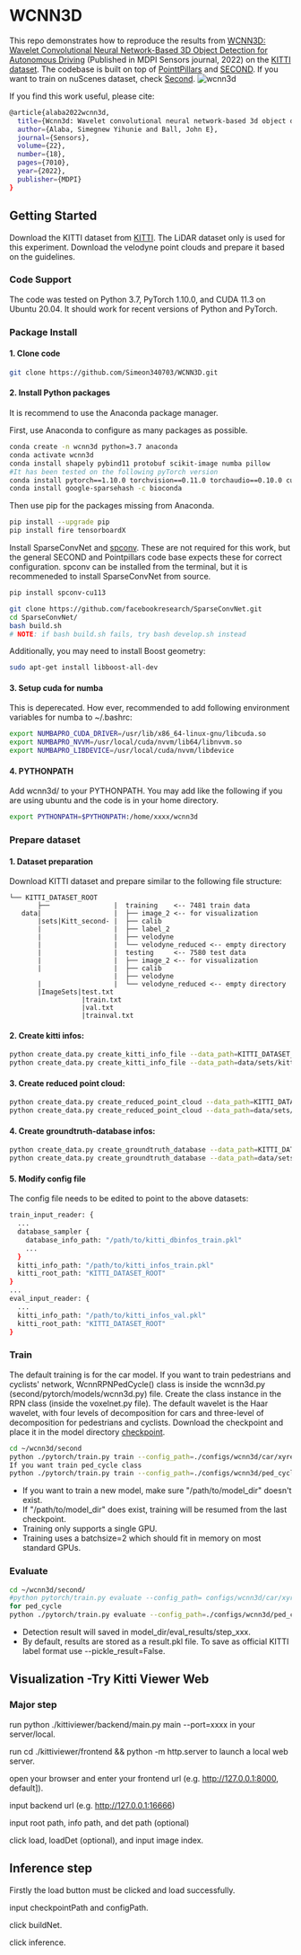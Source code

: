 # WCNN3D

This repo demonstrates how to reproduce the results from
[WCNN3D: Wavelet Convolutional Neural Network-Based 3D Object Detection for Autonomous Driving](https://www.mdpi.com/1424-8220/22/18/7010) (Published in MDPI Sensors journal, 2022) on the
[KITTI dataset](http://www.cvlibs.net/datasets/kitti/). The codebase is built on top of [PointtPillars](https://github.com/nutonomy/second.pytorch) and [SECOND](https://github.com/traveller59/second.pytorch). If you want to train on nuScenes dataset, check [Second](https://github.com/traveller59/second.pytorch). 
![wcnn3d](images/wcnn3d_arch.png)

If you find this work useful, please cite:


```bash
@article{alaba2022wcnn3d,
  title={Wcnn3d: Wavelet convolutional neural network-based 3d object detection for autonomous driving},
  author={Alaba, Simegnew Yihunie and Ball, John E},
  journal={Sensors},
  volume={22},
  number={18},
  pages={7010},
  year={2022},
  publisher={MDPI}
}
```

## Getting Started


Download the KITTI dataset from [KITTI](https://www.cvlibs.net/datasets/kitti/eval_object.php?obj_benchmark=3d). The LiDAR dataset only is used for this experiment. Download the velodyne point clouds and prepare it based on the guidelines. 


### Code Support

The code was tested on Python 3.7, PyTorch 1.10.0, and CUDA 11.3 on Ubuntu 20.04. It should work for recent versions of Python and PyTorch.

### Package Install

#### 1. Clone code

```bash
git clone https://github.com/Simeon340703/WCNN3D.git
```

#### 2. Install Python packages

It is recommend to use the Anaconda package manager.

First, use Anaconda to configure as many packages as possible.
```bash
conda create -n wcnn3d python=3.7 anaconda
conda activate wcnn3d
conda install shapely pybind11 protobuf scikit-image numba pillow
#It has been tested on the following pyTorch version
conda install pytorch==1.10.0 torchvision==0.11.0 torchaudio==0.10.0 cudatoolkit=11.3 -c pytorch -c conda-forge 
conda install google-sparsehash -c bioconda
```
Then use pip for the packages missing from Anaconda.
```bash
pip install --upgrade pip
pip install fire tensorboardX
```

Install SparseConvNet and [spconv](https://github.com/traveller59/spconv). These are not required for this work, but the general 
SECOND and Pointpillars code base expects these for correct configuration. 
spconv can be installed from the terminal, but it is recommeneded to install SparseConvNet from source.
```bash
pip install spconv-cu113	

git clone https://github.com/facebookresearch/SparseConvNet.git
cd SparseConvNet/
bash build.sh
# NOTE: if bash build.sh fails, try bash develop.sh instead
```
	

Additionally, you may need to install Boost geometry:

```bash
sudo apt-get install libboost-all-dev
```


#### 3. Setup cuda for numba

This is deperecated. How ever, recommended to add following environment variables for numba to ~/.bashrc:

```bash
export NUMBAPRO_CUDA_DRIVER=/usr/lib/x86_64-linux-gnu/libcuda.so
export NUMBAPRO_NVVM=/usr/local/cuda/nvvm/lib64/libnvvm.so
export NUMBAPRO_LIBDEVICE=/usr/local/cuda/nvvm/libdevice
```

#### 4. PYTHONPATH

Add wcnn3d/ to your PYTHONPATH. You may add like the following if you are using 
ubuntu and the code is in your home directory.
```bash
export PYTHONPATH=$PYTHONPATH:/home/xxxx/wcnn3d
```

### Prepare dataset

#### 1. Dataset preparation

Download KITTI dataset and prepare similar to the following file structure:

```plain
└── KITTI_DATASET_ROOT
       ├──                |  training    <-- 7481 train data
   data|                  |  ├── image_2 <-- for visualization
       |sets|Kitt_second- |  ├── calib
       |                  |  ├── label_2
       |                  |  ├── velodyne
       |                  |  └── velodyne_reduced <-- empty directory
       |                  |  testing     <-- 7580 test data
       |                  |  ├── image_2 <-- for visualization
       |                  |  ├── calib
                          |  ├── velodyne
       |                  |  └── velodyne_reduced <-- empty directory
       |ImageSets|test.txt
                  |train.txt
                  |val.txt
                  |trainval.txt
```


#### 2. Create kitti infos:

```bash
python create_data.py create_kitti_info_file --data_path=KITTI_DATASET_ROOT
python create_data.py create_kitti_info_file --data_path=data/sets/kitti_second/
```

#### 3. Create reduced point cloud:

```bash
python create_data.py create_reduced_point_cloud --data_path=KITTI_DATASET_ROOT
python create_data.py create_reduced_point_cloud --data_path=data/sets/kitti_second/
```
#### 4. Create groundtruth-database infos:

```bash
python create_data.py create_groundtruth_database --data_path=KITTI_DATASET_ROOT
python create_data.py create_groundtruth_database --data_path=data/sets/kitti_second/
```

#### 5. Modify config file

The config file needs to be edited to point to the above datasets:

```bash
train_input_reader: {
  ...
  database_sampler {
    database_info_path: "/path/to/kitti_dbinfos_train.pkl"
    ...
  }
  kitti_info_path: "/path/to/kitti_infos_train.pkl"
  kitti_root_path: "KITTI_DATASET_ROOT"
}
...
eval_input_reader: {
  ...
  kitti_info_path: "/path/to/kitti_infos_val.pkl"
  kitti_root_path: "KITTI_DATASET_ROOT"
}
```


### Train
The default training is for the car model. If you want to train pedestrians and cyclists' network, WcnnRPNPedCycle() class is inside the wcnn3d.py (second/pytorch/models/wcnn3d.py) file. Create the class instance in the RPN class (inside the voxelnet.py file). The default wavelet is the Haar wavelet, with four levels of decomposition for cars and three-level of decomposition for pedestrians and cyclists. Download the checkpoint and place it in the model directory [checkpoint](https://drive.google.com/drive/folders/1Y2MBxfxHY2PQ_x4nVI4tx1xNgQF_p85y?usp=share_link).

```bash
cd ~/wcnn3d/second
python ./pytorch/train.py train --config_path=./configs/wcnn3d/car/xyres_16.proto --model_dir=/path/to/model_dir
If you want train ped_cycle class
python ./pytorch/train.py train --config_path=./configs/wcnn3d/ped_cycle/xyres_16.proto --model_dir=/path/to/model_dir
```

* If you want to train a new model, make sure "/path/to/model_dir" doesn't exist.
* If "/path/to/model_dir" does exist, training will be resumed from the last checkpoint.
* Training only supports a single GPU. 
* Training uses a batchsize=2 which should fit in memory on most standard GPUs.



### Evaluate


```bash
cd ~/wcnn3d/second/
#python pytorch/train.py evaluate --config_path= configs/wcnn3d/car/xyres_16.proto --model_dir=/path/to/model_dir
for ped_cycle
python ./pytorch/train.py evaluate --config_path=./configs/wcnn3d/ped_cycle/xyres_16.proto --model_dir=/path/to/model_dir
```

* Detection result will saved in model_dir/eval_results/step_xxx.
* By default, results are stored as a result.pkl file. To save as official KITTI label format use --pickle_result=False.

## Visualization -Try Kitti Viewer Web
### Major step
run python ./kittiviewer/backend/main.py main --port=xxxx in your server/local.

run cd ./kittiviewer/frontend && python -m http.server to launch a local web server.

open your browser and enter your frontend url (e.g. http://127.0.0.1:8000, default]).

input backend url (e.g. http://127.0.0.1:16666)

input root path, info path, and det path (optional)

click load, loadDet (optional), and input image index.

## Inference step
Firstly the load button must be clicked and load successfully.

input checkpointPath and configPath.

click buildNet.

click inference.

